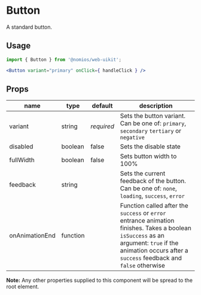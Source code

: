 # Button

A standard button.

## Usage

```jsx
import { Button } from '@nomios/web-uikit';

<Button variant="primary" onClick={ handleClick } />
```

## Props

| name | type | default | description |
| ---- | ---- | ------- | ----------- |
| variant | string | *required* | Sets the button variant. Can be one of: `primary`, `secondary` `tertiary` or `negative` |
| disabled | boolean | false | Sets the disable state |
| fullWidth | boolean | false | Sets button width to 100% |
| feedback | string | | Sets the current feedback of the button. Can be one of: `none`, `loading`, `success`, `error` |
| onAnimationEnd | function | | Function called after the `success` or `error` entrance animation finishes. Takes a boolean `isSuccess` as an argument: `true` if the animation occurs after a `success` feedback and `false` otherwise |

**Note:** Any other properties supplied to this component will be spread to the root element.
